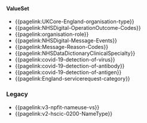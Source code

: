 #### ValueSet
- {{pagelink:UKCore-England-organisation-type}}
- {{pagelink:NHSDigital-OperationOutcome-Codes}}
- {{pagelink:organisation-role}}
- {{pagelink:NHSDigital-Message-Events}}
- {{pagelink:Message-Reason-Codes}}
- {{pagelink:NHSDataDictionaryClinicalSpecialty}}
- {{pagelink:covid-19-detection-of-virus}}
- {{pagelink:covid-19-detection-of-antibody}}
- {{pagelink:covid-19-detection-of-antigen}}
- {{pagelink:England-servicerequest-category}}

### Legacy

- {{pagelink:v3-npfit-nameuse-vs}}
- {{pagelink:v2-hscic-0200-NameType}}
